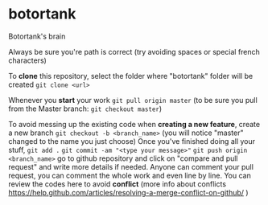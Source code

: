 # botortank

Botortank's brain

Always be sure you're path is correct (try avoiding spaces or special french characters)


To **clone** this repository, select the folder where "botortank" folder will be created
`git clone <url>`
  
  
Whenever you **start** your work
`git pull origin master`
 (to be sure you pull from the Master branch: `git checkout master`)

To avoid messing up the existing code when **creating a new feature**, create a new branch
`git checkout -b <branch_name>`
(you will notice "master" changed to the name you just choose)
Once you've finished doing all your stuff,
`git add .`
`git commit -am "<type your message>"`
`git push origin <branch_name>`
go to github repository and click on "compare and pull request" and write more details if needed.
Anyone can comment your pull request, you can comment the whole work and even line by line.
You can review the codes here to avoid **conflict** (more info about conflicts https://help.github.com/articles/resolving-a-merge-conflict-on-github/ )
